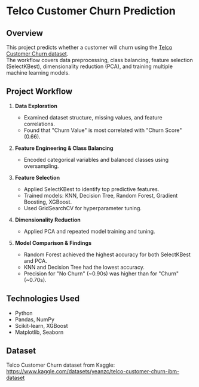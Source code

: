 # Telco Customer Churn Prediction

## Overview
This project predicts whether a customer will churn using the [Telco Customer Churn dataset](https://www.kaggle.com/datasets/yeanzc/telco-customer-churn-ibm-dataset).  
The workflow covers data preprocessing, class balancing, feature selection (SelectKBest), dimensionality reduction (PCA), and training multiple machine learning models.

## Project Workflow
1. **Data Exploration**  
   - Examined dataset structure, missing values, and feature correlations.  
   - Found that "Churn Value" is most correlated with "Churn Score" (0.66).

2. **Feature Engineering & Class Balancing**  
   - Encoded categorical variables and balanced classes using oversampling.

3. **Feature Selection**  
   - Applied SelectKBest to identify top predictive features.  
   - Trained models: KNN, Decision Tree, Random Forest, Gradient Boosting, XGBoost.  
   - Used GridSearchCV for hyperparameter tuning.  

4. **Dimensionality Reduction**  
   - Applied PCA and repeated model training and tuning.

5. **Model Comparison & Findings**  
   - Random Forest achieved the highest accuracy for both SelectKBest and PCA.  
   - KNN and Decision Tree had the lowest accuracy.  
   - Precision for "No Churn" (~0.90s) was higher than for "Churn" (~0.70s).

## Technologies Used
- Python  
- Pandas, NumPy  
- Scikit-learn, XGBoost  
- Matplotlib, Seaborn  

## Dataset
Telco Customer Churn dataset from Kaggle:
https://www.kaggle.com/datasets/yeanzc/telco-customer-churn-ibm-dataset
